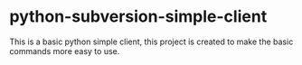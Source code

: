 python-subversion-simple-client
===============================

This is a basic python simple client, this project is created to make the basic commands more easy to use.